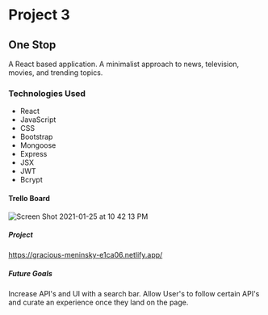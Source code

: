 # Project 3



## One Stop
A React based application. A minimalist approach to news, television, movies, and trending topics.

### Technologies Used

- React
- JavaScript
- CSS
- Bootstrap
- Mongoose
- Express
- JSX
- JWT 
- Bcrypt 

#### Trello Board
![Screen Shot 2021-01-25 at 10 42 13 PM](https://user-images.githubusercontent.com/69698724/105809767-d0d33800-5f5e-11eb-9649-32764d82bd1e.png)



##### Project

https://gracious-meninsky-e1ca06.netlify.app/


##### Future Goals

Increase API's and UI with a search bar. Allow User's to follow certain API's and curate an experience once they land on the page.